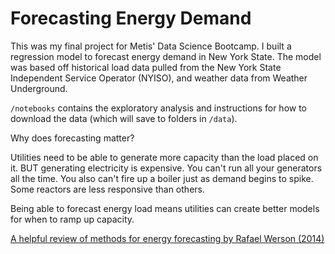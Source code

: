 # Forecasting Energy Demand

This was my final project for Metis' Data Science Bootcamp. I built a regression model to forecast energy demand in New York State. The model was based off historical load data pulled from the New York State Independent Service Operator (NYISO), and weather data from Weather Underground.

`/notebooks` contains the exploratory analysis and instructions for how to download the data (which will save to folders in `/data`).

Why does forecasting matter?

Utilities need to be able to generate more capacity than the load placed on it. BUT generating electricity is expensive. You can't run all your generators all the time. You also can't fire up a boiler just as demand begins to spike. Some reactors are less responsive than others.

Being able to forecast energy load means utilities can create better models for when to ramp up capacity.

[A helpful review of methods for energy forecasting by Rafael Werson (2014)](http://www.sciencedirect.com/science/article/pii/S0169207014001083)
